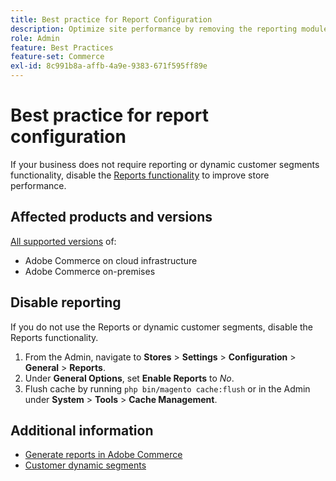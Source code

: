 ```yaml
---
title: Best practice for Report Configuration
description: Optimize site performance by removing the reporting module if you are not using it.
role: Admin
feature: Best Practices
feature-set: Commerce
exl-id: 8c991b8a-affb-4a9e-9383-671f595ff89e
---
```

# Best practice for report configuration

If your business does not require reporting or dynamic customer segments functionality, disable the [Reports functionality](https://docs.magento.com/user-guide/configuration/general/reports.html) to improve store performance.

## Affected products and versions

[All supported versions](../../../release/versions.md) of:

- Adobe Commerce on cloud infrastructure
- Adobe Commerce on-premises

## Disable reporting

If you do not use the Reports or dynamic customer segments, disable the Reports functionality.

1. From the Admin, navigate to **Stores** > **Settings** > **Configuration** > **General** > **Reports**.
1. Under **General Options**, set **Enable Reports** to *No*.
1. Flush cache by running `php bin/magento cache:flush` or in the Admin under **System** > **Tools** > **Cache Management**.

## Additional information

- [Generate reports in Adobe Commerce](https://docs.magento.com/user-guide/reports.html)
- [Customer dynamic segments](https://docs.magento.com/user-guide/marketing/customer-segments.html)
